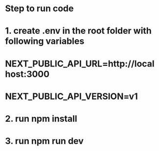 # Step to run code

# 1. create .env in the root folder with following variables
# NEXT_PUBLIC_API_URL=http://localhost:3000
# NEXT_PUBLIC_API_VERSION=v1
# 2. run npm install
# 3. run npm run dev
 
